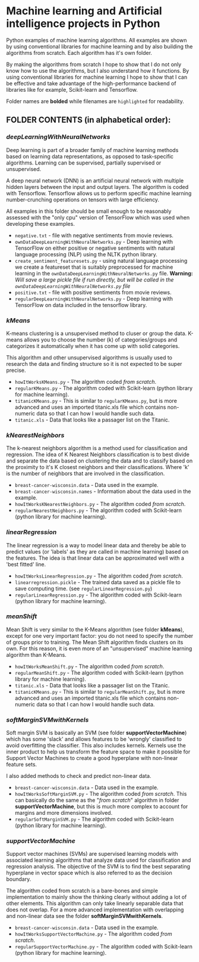 # Machine learning and Artificial intelligence projects in Python
Python examples of machine learning algorithms. All examples are shown by using conventional libraries for machine learning and by also building the algorithms from scratch.
Each algorithm has it's own folder.

By making the algorithms from scratch I hope to show that I do not only know how to use the algorithms, but I also understand how it functions. By using conventional libraries for machine learning I hope to show that I can be effective and take advantage of the high-performance backend of libraries like for example, Scikit-learn and Tensorflow.

Folder names are **bolded** while filenames are `highlighted` for readability.

## FOLDER CONTENTS (in alphabetical order):

### **_deepLearningWithNeuralNetworks_** 
Deep learning is part of a broader family of machine learning methods based on learning data representations, as opposed to task-specific algorithms. Learning can be supervised, partially supervised or unsupervised.

A deep neural network (DNN) is an artificial neural network with multiple hidden layers between the input and output layers. The algorithm is coded with Tensorflow. Tensorflow allows us to perform specific machine learning number-crunching operations on tensors with large efficiency.

All examples in this folder should be small enough to be reasonably assessed with the "only cpu" version of TensorFlow which was used when developing these examples.

  * `negative.txt` - file with negative sentiments from movie reviews.
  * `ownDataDeepLearningWithNeuralNetworks.py` - Deep learning with TensorFlow on either positive or negative sentiments with natural language processing (NLP) using the NLTK python library.
  * `create_sentiment_featuresets.py` - using natural language processing we create a featureset that is suitably preprocessed for machine learning in the `ownDataDeepLearningWithNeuralNetworks.py` file. **Warning:** *Will save a large pickle file if run directly, but will be called in the `ownDataDeepLearningWithNeuralNetworks.py` file*
  * `positive.txt` - file with positive sentiments from movie reviews.
  * `regularDeepLearningWithNeuralNetworks.py` - Deep learning with TensorFlow on data included in the tensorflow library.


### **_kMeans_** 
K-means clustering is a unsupervised method to cluser or group the data. K-means allows you to choose the number (k) of categories/groups and categorizes it automatically when it has come up with solid categories.

This algorithm and other unsupervised algorithms is usually used to research the data and finding structure so it is not expected to be super precise.

  * `howItWorksKMeans.py` - The algorithm coded *from scratch*.
  * `regularKMeans.py` - The algorithm coded with Scikit-learn (python library for machine learning).
  * `titanicKMeans.py` - This is similar to `regularKMeans.py`, but is more advanced and uses an imported titanic.xls file which contains non-numeric data so that I can how I would handle such data.
  * `titanic.xls` - Data that looks like a passager list on the Titanic.


### **_kNearestNeighbors_** 
The k-nearest neighbors algorithm is a method used for classification and regression. The idea of K Nearest Neighbors classification is to best divide and separate the data based on clustering the data and to classify based on the proximity to it's K closest neighbors and their classifications. Where 'k' is the number of neighbors that are involved in the classification.

  * `breast-cancer-wisconsin.data` - Data used in the example.
  * `breast-cancer-wisconsin.names` - Information about the data used in the example.
  * `howItWorksKNearestNeighbors.py` - The algorithm coded *from scratch*.
  * `regularNearestNeighbors.py` - The algorithm coded with Scikit-learn (python library for machine learning).

### **_linearRegression_** 
The linear regression is a way to model linear data and thereby be able to predict values (or 'labels' as they are called in machine learning) based on the features. The idea is that linear data can be approximated well with a 'best fitted' line.

  * `howItWorksLinearRegression.py` - The algorithm coded *from scratch*.
  * `linearregression.pickle` - The trained data saved as a pickle file to save computing time. (see `regularLinearRegression.py`)
  * `regularLinearRegression.py` - The algorithm coded with Scikit-learn (python library for machine learning).

### **_meanShift_** 
Mean Shift is very similar to the K-Means algorithm (see folder **kMeans**), except for one very important factor: you do not need to specify the number of groups prior to training. The Mean Shift algorithm finds clusters on its own. For this reason, it is even more of an "unsupervised" machine learning algorithm than K-Means.

  * `howItWorksMeanShift.py` - The algorithm coded *from scratch*.
  * `regularMeanShift.py` - The algorithm coded with Scikit-learn (python library for machine learning).
  * `titanic.xls` - Data that looks like a passager list on the Titanic.
  * `titanicKMeans.py` - This is similar to `regularMeanShift.py`, but is more advanced and uses an imported titanic.xls file which contains non-numeric data so that I can how I would handle such data.



### **_softMarginSVMwithKernels_** 
Soft margin SVM is basically an SVM (see folder **supportVectorMachine**) which has some 'slack' and allows features to be 'wrongly' classified to avoid overfitting the classifier. This also includes kernels. Kernels use the inner product to help us transform the feature space to make it possible for Support Vector Machines to create a good hyperplane with non-linear feature sets.

I also added methods to check and predict non-linear data.

  * `breast-cancer-wisconsin.data` - Data used in the example.
  * `howItWorksSoftMarginSVM.py` - The algorithm coded *from scratch*. This can basically do the same as the "*from scratch*" algorithm in folder **supportVectorMachine**, but this is much more complex to account for margins and more dimensions involved.
  * `regularSoftMarginSVM.py` - The algorithm coded with Scikit-learn (python library for machine learning).


### **_supportVectorMachine_** 
Support vector machines (SVMs) are supervised learning models with associated learning algorithms that analyze data used for classification and regression analysis. The objective of the SVM is to find the best separating hyperplane in vector space which is also referred to as the decision boundary.

The algorithm coded from scratch is a bare-bones and simple implementation to mainly show the thinking clearly without adding a lot of other elements. This algorithm can only take linearly separable data that does not overlap. For a more advanced implementation with overlapping and non-linear data see the folder **softMarginSVMwithKernels**.

  * `breast-cancer-wisconsin.data` - Data used in the example.
  * `howItWorksSupportVectorMachine.py` - The algorithm coded *from scratch*.
  * `regularSupportVectorMachine.py` - The algorithm coded with Scikit-learn (python library for machine learning).


